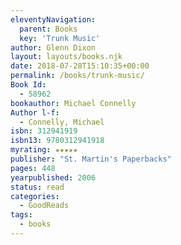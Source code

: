```yaml
---
eleventyNavigation:
  parent: Books
  key: 'Trunk Music'
author: Glenn Dixon
layout: layouts/books.njk
date: 2018-07-28T15:10:35+00:00
permalink: /books/trunk-music/
Book Id:
  - 58962
bookauthor: Michael Connelly
Author l-f:
  - Connelly, Michael
isbn: 312941919
isbn13: 9780312941918
myrating: ★★★★★
publisher: "St. Martin's Paperbacks"
pages: 448
yearpublished: 2006
status: read
categories:
  - GoodReads
tags:
  - books
---
```

